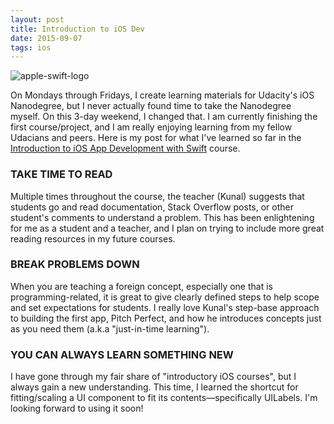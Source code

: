 ```yaml
---
layout: post
title: Introduction to iOS Dev
date: 2015-09-07 
tags: ios
---
```


![apple-swift-logo](https://s3.us-east-2.amazonaws.com/jarrodparkes.com/apple-swift-logo.jpg "Apple Swift Logo")

On Mondays through Fridays, I create learning materials for Udacity's iOS Nanodegree, but I never actually found time to take the Nanodegree myself. On this 3-day weekend, I changed that. I am currently finishing the first course/project, and I am really enjoying learning from my fellow Udacians and peers. Here is my post for what I've learned so far in the [Introduction to iOS App Development with Swift](https://www.udacity.com/course/intro-to-ios-app-development-with-swift--ud585-nd) course.

### TAKE TIME TO READ

Multiple times throughout the course, the teacher (Kunal) suggests that students go and read documentation, Stack Overflow posts, or other student's comments to understand a problem. This has been enlightening for me as a student and a teacher, and I plan on trying to include more great reading resources in my future courses.

### BREAK PROBLEMS DOWN

When you are teaching a foreign concept, especially one that is programming-related, it is great to give clearly defined steps to help scope and set expectations for students. I really love Kunal's step-base approach to building the first app, Pitch Perfect, and how he introduces concepts just as you need them (a.k.a "just-in-time learning").

### YOU CAN ALWAYS LEARN SOMETHING NEW

I have gone through my fair share of "introductory iOS courses", but I always gain a new understanding. This time, I learned the shortcut for fitting/scaling a UI component to fit its contents—specifically UILabels. I'm looking forward to using it soon!